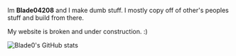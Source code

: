 Im **Blade04208** and I make dumb stuff.
I mostly copy off of other's peoples stuff and build from there.

My website is broken and under construction. :)

![Blade0's GitHub stats](https://github-readme-stats.vercel.app/api?username=Blade04208&show_icons=true&theme=github_dark_dimmed)

